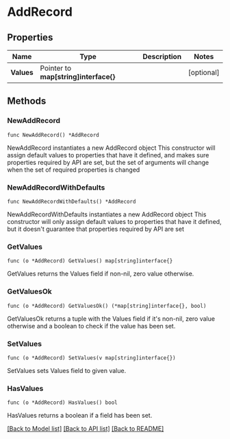 # AddRecord

## Properties

Name | Type | Description | Notes
------------ | ------------- | ------------- | -------------
**Values** | Pointer to **map[string]interface{}** |  | [optional] 

## Methods

### NewAddRecord

`func NewAddRecord() *AddRecord`

NewAddRecord instantiates a new AddRecord object
This constructor will assign default values to properties that have it defined,
and makes sure properties required by API are set, but the set of arguments
will change when the set of required properties is changed

### NewAddRecordWithDefaults

`func NewAddRecordWithDefaults() *AddRecord`

NewAddRecordWithDefaults instantiates a new AddRecord object
This constructor will only assign default values to properties that have it defined,
but it doesn't guarantee that properties required by API are set

### GetValues

`func (o *AddRecord) GetValues() map[string]interface{}`

GetValues returns the Values field if non-nil, zero value otherwise.

### GetValuesOk

`func (o *AddRecord) GetValuesOk() (*map[string]interface{}, bool)`

GetValuesOk returns a tuple with the Values field if it's non-nil, zero value otherwise
and a boolean to check if the value has been set.

### SetValues

`func (o *AddRecord) SetValues(v map[string]interface{})`

SetValues sets Values field to given value.

### HasValues

`func (o *AddRecord) HasValues() bool`

HasValues returns a boolean if a field has been set.


[[Back to Model list]](../README.md#documentation-for-models) [[Back to API list]](../README.md#documentation-for-api-endpoints) [[Back to README]](../README.md)


